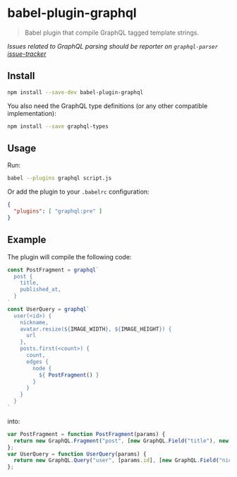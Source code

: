 # babel-plugin-graphql

> Babel plugin that compile GraphQL tagged template strings.

_Issues related to GraphQL parsing should be reporter on `graphql-parser` [issue-tracker][graphql-parser-gh]_

## Install

```sh
npm install --save-dev babel-plugin-graphql
```

You also need the GraphQL type definitions (or any other compatible implementation):

```sh
npm install --save graphql-types
```

## Usage

Run:

```sh
babel --plugins graphql script.js
```

Or add the plugin to your `.babelrc` configuration:

```json
{
  "plugins": [ "graphql:pre" ]
}
```

## Example

The plugin will compile the following code:

```js
const PostFragment = graphql`
  post {
    title,
    published_at,
  }
`
const UserQuery = graphql`
  user(<id>) {
    nickname,
    avatar.resize(${IMAGE_WIDTH}, ${IMAGE_HEIGHT}) {
      url
    },
    posts.first(<count>) {
      count,
      edges {
        node {
          ${ PostFragment() }
        }
      }
    }
  }
`
```

into:

```js
var PostFragment = function PostFragment(params) {
  return new GraphQL.Fragment("post", [new GraphQL.Field("title"), new GraphQL.Field("published_at")]);
};
var UserQuery = function UserQuery(params) {
  return new GraphQL.Query("user", [params.id], [new GraphQL.Field("nickname"), new GraphQL.Field("avatar", [new GraphQL.Field("url")], [new GraphQL.Call("resize", [IMAGE_WIDTH, IMAGE_HEIGHT])]), new GraphQL.Field("posts", [new GraphQL.Field("count"), new GraphQL.Field("edges", [new GraphQL.Field("node", [PostFragment()])])], [new GraphQL.Call("first", [params.count])])]);
};
```

[graphql-parser-gh]: https://github.com/ooflorent/graphql-parser
